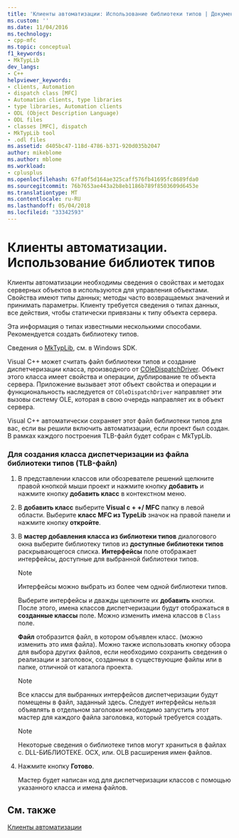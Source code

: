 ```yaml
---
title: 'Клиенты автоматизации: Использование библиотеки типов | Документы Microsoft'
ms.custom: ''
ms.date: 11/04/2016
ms.technology:
- cpp-mfc
ms.topic: conceptual
f1_keywords:
- MkTypLib
dev_langs:
- C++
helpviewer_keywords:
- clients, Automation
- dispatch class [MFC]
- Automation clients, type libraries
- type libraries, Automation clients
- ODL (Object Description Language)
- ODL files
- classes [MFC], dispatch
- MkTypLib tool
- .odl files
ms.assetid: d405bc47-118d-4786-b371-920d035b2047
author: mikeblome
ms.author: mblome
ms.workload:
- cplusplus
ms.openlocfilehash: 67fa0f5d164ae325caff576fb41695fc8689fda0
ms.sourcegitcommit: 76b7653ae443a2b8eb1186b789f8503609d6453e
ms.translationtype: MT
ms.contentlocale: ru-RU
ms.lasthandoff: 05/04/2018
ms.locfileid: "33342593"
---
```

# <a name="automation-clients-using-type-libraries"></a>Клиенты автоматизации. Использование библиотек типов
Клиенты автоматизации необходимы сведения о свойствах и методах серверных объектов в используются для управления объектами. Свойства имеют типы данных; методы часто возвращаемых значений и принимать параметры. Клиенту требуется сведения о типах данных, все действия, чтобы статически привязаны к типу объекта сервера.  
  
 Эта информация о типах известными несколькими способами. Рекомендуется создать библиотеку типов.  
  
 Сведения о [MkTypLib](http://msdn.microsoft.com/library/windows/desktop/aa366797), см. в Windows SDK.  
  
 Visual C++ может считать файл библиотеки типов и создание диспетчеризации класса, производного от [COleDispatchDriver](../mfc/reference/coledispatchdriver-class.md). Объект этого класса имеет свойства и операции, дублирование те объекта сервера. Приложение вызывает этот объект свойства и операции и функциональность наследуется от `COleDispatchDriver` направляет эти вызовы систему OLE, которая в свою очередь направляет их в объект сервера.  
  
 Visual C++ автоматически сохраняет этот файл библиотеки типов для вас, если вы решили включить автоматизации, если проект был создан. В рамках каждого построения TLB-файл будет собран с MkTypLib.  
  
### <a name="to-create-a-dispatch-class-from-a-type-library-tlb-file"></a>Для создания класса диспетчеризации из файла библиотеки типов (TLB-файл)  
  
1.  В представлении классов или обозревателе решений щелкните правой кнопкой мыши проект и нажмите кнопку **добавить** и нажмите кнопку **добавить класс** в контекстном меню.  
  
2.  В **добавить класс** выберите **Visual c + +/ MFC** папку в левой области. Выберите **класс MFC из TypeLib** значок на правой панели и нажмите кнопку **откройте**.  
  
3.  В **мастер добавления класса из библиотеки типов** диалогового окна выберите библиотеку типов из **доступные библиотеки типов** раскрывающегося списка. **Интерфейсы** поле отображает интерфейсы, доступные для выбранной библиотеки типов.  
  
    > [!NOTE]
    >  Интерфейсы можно выбрать из более чем одной библиотеки типов.  
  
     Выберите интерфейсы и дважды щелкните их **добавить** кнопки. После этого, имена классов диспетчеризации будут отображаться в **созданные классы** поле. Можно изменить имена классов в `Class` поле.  
  
     **Файл** отобразится файл, в котором объявлен класс. (можно изменить это имя файла). Можно также использовать кнопку обзора для выбора других файлов, если необходимо сохранить сведения о реализации и заголовок, созданных в существующие файлы или в папке, отличной от каталога проекта.  
  
    > [!NOTE]
    >  Все классы для выбранных интерфейсов диспетчеризации будут помещены в файл, заданный здесь. Следует интерфейсы нельзя объявлять в отдельном заголовки необходимо запустить этот мастер для каждого файла заголовка, который требуется создать.  
  
    > [!NOTE]
    >  Некоторые сведения о библиотеке типов могут храниться в файлах с. DLL-БИБЛИОТЕКЕ. OCX, или. OLB расширения имен файлов.  
  
4.  Нажмите кнопку **Готово**.  
  
     Мастер будет написан код для диспетчеризации классов с помощью указанного класса и имена файлов.  
  
## <a name="see-also"></a>См. также  
 [Клиенты автоматизации](../mfc/automation-clients.md)

